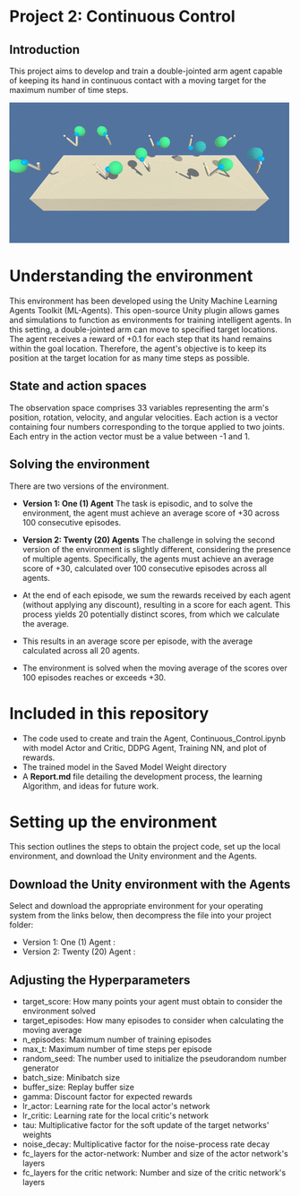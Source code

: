 # Project 2: Continuous Control

## Introduction

This project aims to develop and train a double-jointed arm agent capable of keeping its hand in continuous contact with a moving target for the maximum number of time steps.

![Environment](https://github.com/1Px-Vision/Advanced-Deep-Reinforcement-Learning-Solutions/blob/main/Project%20%20Continuous_Control/environment_illustration.gif)

# Understanding the environment

This environment has been developed using the Unity Machine Learning Agents Toolkit (ML-Agents). This open-source Unity plugin allows games and simulations to function as environments for training intelligent agents. In this setting, a double-jointed arm can move to specified target locations. The agent receives a reward of +0.1 for each step that its hand remains within the goal location. Therefore, the agent's objective is to keep its position at the target location for as many time steps as possible.

## State and action spaces

The observation space comprises 33 variables representing the arm's position, rotation, velocity, and angular velocities. Each action is a vector containing four numbers corresponding to the torque applied to two joints. Each entry in the action vector must be a value between -1 and 1.

## Solving the environment

There are two versions of the environment.

* **Version 1: One (1) Agent**
  The task is episodic, and to solve the environment, the agent must achieve an average score of +30 across 100 consecutive episodes.
  
* **Version 2: Twenty (20) Agents**
   The challenge in solving the second version of the environment is slightly different, considering the presence of multiple agents. Specifically, the agents must achieve an average score of +30, calculated over 100 consecutive episodes across all agents.

* At the end of each episode, we sum the rewards received by each agent (without applying any discount), resulting in a score for each agent. This process yields 20 potentially distinct scores, from which we calculate the average.
* This results in an average score per episode, with the average calculated across all 20 agents.
* The environment is solved when the moving average of the scores over 100 episodes reaches or exceeds +30.

# Included in this repository
  
* The code used to create and train the Agent, Continuous_Control.ipynb with model Actor and Critic, DDPG Agent, Training NN, and plot of rewards.
* The trained model in the Saved Model Weight directory
* A **Report.md** file detailing the development process, the learning Algorithm, and ideas for future work.

# Setting up the environment

This section outlines the steps to obtain the project code, set up the local environment, and download the Unity environment and the Agents.

## Download the Unity environment with the Agents

Select and download the appropriate environment for your operating system from the links below, then decompress the file into your project folder:

* Version 1: One (1) Agent :
* Version 2: Twenty (20) Agent :

## Adjusting the Hyperparameters

* target_score: How many points your agent must obtain to consider the environment solved
* target_episodes: How many episodes to consider when calculating the moving average
* n_episodes: Maximum number of training episodes
* max_t: Maximum number of time steps per episode
* random_seed: The number used to initialize the pseudorandom number generator
* batch_size: Minibatch size
* buffer_size: Replay buffer size
* gamma: Discount factor for expected rewards
* lr_actor: Learning rate for the local actor's network
* lr_critic: Learning rate for the local critic's network
* tau: Multiplicative factor for the soft update of the target networks' weights
* noise_decay: Multiplicative factor for the noise-process rate decay
* fc_layers for the actor-network: Number and size of the actor network's layers
* fc_layers for the critic network: Number and size of the critic network's layers

